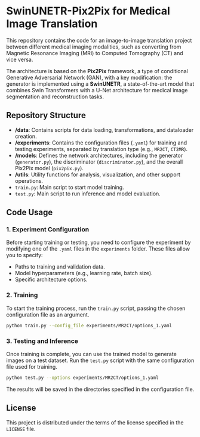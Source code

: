 # SwinUNETR-Pix2Pix for Medical Image Translation

This repository contains the code for an image-to-image translation project between different medical imaging modalities, such as converting from Magnetic Resonance Imaging (MRI) to Computed Tomography (CT) and vice versa.

The architecture is based on the **Pix2Pix** framework, a type of conditional Generative Adversarial Network (GAN), with a key modification: the generator is implemented using a **SwinUNETR**, a state-of-the-art model that combines Swin Transformers with a U-Net architecture for medical image segmentation and reconstruction tasks.

## Repository Structure

- **/data**: Contains scripts for data loading, transformations, and dataloader creation.
- **/experiments**: Contains the configuration files (`.yaml`) for training and testing experiments, separated by translation type (e.g., `MR2CT`, `CT2MR`).
- **/models**: Defines the network architectures, including the generator (`generator.py`), the discriminator (`discriminator.py`), and the overall Pix2Pix model (`pix2pix.py`).
- **/utils**: Utility functions for analysis, visualization, and other support operations.
- `train.py`: Main script to start model training.
- `test.py`: Main script to run inference and model evaluation.

## Code Usage

### 1. Experiment Configuration

Before starting training or testing, you need to configure the experiment by modifying one of the `.yaml` files in the `experiments` folder. These files allow you to specify:
- Paths to training and validation data.
- Model hyperparameters (e.g., learning rate, batch size).
- Specific architecture options.

### 2. Training

To start the training process, run the `train.py` script, passing the chosen configuration file as an argument.

```bash
python train.py --config_file experiments/MR2CT/options_1.yaml
```

### 3. Testing and Inference

Once training is complete, you can use the trained model to generate images on a test dataset. Run the `test.py` script with the same configuration file used for training.

```bash
python test.py --options experiments/MR2CT/options_1.yaml
```

The results will be saved in the directories specified in the configuration file.


## License

This project is distributed under the terms of the license specified in the `LICENSE` file.